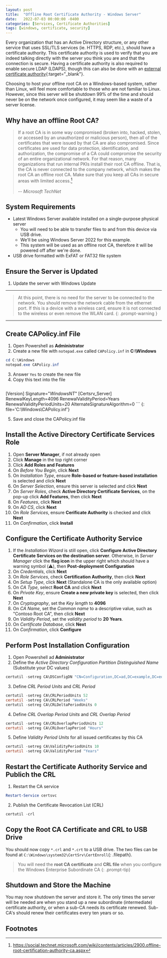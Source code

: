 ```yaml
---
layout: post
title:  "Offline Root Certificate Authority - Windows Server"
date:   2022-07-03 00:00:00 -0400
categories: [Services, Certificate Authorities]
tags: [windows, certificate, security]
---
```

Every organization that has an Active Directory structure, or any other service that uses SSL/TLS services (ie. HTTPS, RDP, etc.), should have a certificate authority. This certificate authority is used to verify that you are indeed talking directly with the server you think you are and that the connection is secure. Having a certificate authority is also required to enable secure LDAP (LDAPS), though this can also be done with an [external certificate authority](https://docs.microsoft.com/en-us/troubleshoot/windows-server/identity/enable-ldap-over-ssl-3rd-certification-authority){:target="_blank"}.

Choosing to host your offline root CA on a Windows-based system, rather than Linux, will feel more comfortable to those who are not familiar to Linux. However, since this server will be shutdown 99% of the time and should never be on the network once configured, it may seem like a waste of a server license.

## Why have an **offline** Root CA?
> If a root CA is in some way compromised (broken into, hacked, stolen, or accessed by an unauthorized or malicious person), then all of the certificates that were issued by that CA are also compromised. Since certificates are used for data protection, identification, and authorization, the compromise of a CA could compromise the security of an entire organizational network. For that reason, many organizations that run internal PKIs install their root CA offline. That is, the CA is never connected to the company network, which makes the root CA an offline root CA. Make sure that you keep all CAs in secure areas with limited access.[^fn-rootCA] <br><br>
*-- Microsoft TechNet*

## System Requirements
* Latest Windows Server available installed on a single-purpose physical server
    * You will need to be able to transfer files to and from this device via USB drive.
    * We'll be using Windows Server 2022 for this example.
    * This system will be used as an offline root CA, therefore it will be powered off after we're done.
* USB drive formatted with ExFAT or FAT32 file system

## Ensure the Server is Updated
1. Update the server with Windows Update

---

> At this point, there is no need for the server to be connected to the network. You should remove the network cable from the ethernet port. If this is a device with a wireless card, ensure it is not connected to the wireless or even remove the WLAN card.
{: .prompt-warning }
---

## Create CAPolicy.inf File
1. Open Powershell as **Administrator**
2. Create a new file with `notepad.exe` called `CAPolicy.inf` in **C:\Windows**
```powershell
cd C:\Windows
notepad.exe CAPolicy.inf
```
3. Answer `Yes` to create the new file
4. Copy this text into the file
    ```ini
[Version]
Signature="$Windows NT$"
[Certsrv_Server]
RenewalKeyLength=4096
RenewalValidityPeriod=Years
RenewalValidityPeriodUnits=20
AlternateSignatureAlgorithm=0
    ```
    {: file='C:\Windows\CAPolicy.inf'}

5. Save and close the CAPolicy.inf file

## Install the Active Directory Certificate Services Role
1. Open **Server Manager**, if not already open
2. Click **Manage** in the top right corner
3. Click **Add Roles and Features**
4. On *Before You Begin*, click **Next**
5. On *Installation Type*, ensure **Role-based or feature-based installation** is selected and click **Next**
6. On *Server Selection*, ensure this server is selected and click **Next**
7. On *Server Roles*, check **Active Directory Certificate Services**, on the pop-up click **Add Features**, then click **Next**
8. On *Features*, click **Next**
9. On *AD CS*, click **Next**
10. On *Role Services*, ensure **Cerificate Authority** is checked and click **Next**
11. On *Confirmation*, click **Install**

## Configure the Certificate Authority Service
1. If the *Installation Wizard* is still open, click **Configure Active Directory Certificate Services on the destination server**. Otherwise, in *Server Manager* click the **flag icon** in the upper right which should have a warning symbol (⚠️), then **Post-deployment Configuration**
2. On *Credentials*, click **Next**
3. On *Role Services*, check **Certification Authority**, then click **Next**
4. On *Setup Type*, click **Next** (Standalone CA is the only available option)
5. On *CA Type*, select **Root CA** and click **Next**
6. On *Private Key*, ensure **Create a new private key** is selected, then click **Next**
7. On *Cryptography*, set the *Key length* to **4096**
8. On *CA Name*, set the *Common name* to a descriptive value, such as "Contoso Root CA", then click **Next**
9. On *Validity Period*, set the *validity period* to **20 Years**.
10. On *Certificate Database*, click **Next**
11. On *Confirmation*, click **Configure**

## Perform Post Installation Configuration
1. Open Powershell ad **Administrator**
2. Define the *Active Directory Configuration Partition Distinguished Name* (Substitute your DC values)
```powershell
certutil -setreg CA\DSConfigDN "CN=Configuration,DC=ad,DC=example,DC=edu"
```
3. Define *CRL Period Units* and *CRL Period*
```powershell
certutil -setreg CA\CRLPeriodUnits 52
certutil -setreg CA\CRLPeriod "Weeks"
certutil -setreg CA\CRLDeltaPeriodUnits 0
```
4. Define *CRL Overlap Period Units* and *CRL Overlap Period*
```powershell
certutil -setreg CA\CRLOverlapPeriodUnits 12
certutil -setreg CA\CRLOverlapPeriod "Hours"
```
5. Define *Validity Period Units* for all issued certificates by this CA
```powershell
certutil -setreg CA\ValidityPeriodUnits 10
certutil -setreg CA\ValidityPeriod "Years"
```

## Restart the Certificate Authority Service and Publich the CRL
1. Restart the CA service
```powershell
Restart-Service certsvc
```
2. Publish the Certificate Revocation List (CRL)
```powershell
certutil -crl
```

## Copy the Root CA Certificate and CRL to USB Drive
You should now copy `*.crl` and `*.crt` to a USB drive. The two files can be found at `C:\Windows\system32\CertSrv\CertEnroll`{: .filepath}.

> You will need the **root CA certificate** and **CRL file** when you configure the Windows Enterprise Subordinate CA
{: .prompt-tip}

## Shutdown and Store the Machine
You may now shutdown the server and store it. The only times the server will be needed are when you stand up a new subordinate (intermediate) certificate authority, or when a sub-CA needs its certificate renewed. Sub-CA's should renew their certificates every ten years or so.

## Footnotes
[^fn-rootCA]: <https://social.technet.microsoft.com/wiki/contents/articles/2900.offline-root-certification-authority-ca.aspx>